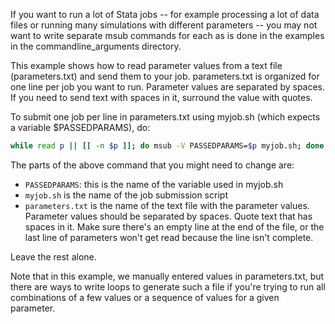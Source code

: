 If you want to run a lot of Stata jobs -- for example processing a lot of data files or running many simulations with different parameters -- you may not want to write separate msub commands for each as is done in the examples in the commandline_arguments directory.

This example shows how to read parameter values from a text file (parameters.txt) and send them to your job.  parameters.txt is organized for one line per job you want to run.  Parameter values are separated by spaces.  If you need to send text with spaces in it, surround the value with quotes.

To submit one job per line in parameters.txt using myjob.sh (which expects a variable $PASSEDPARAMS), do:

```bash
while read p || [[ -n $p ]]; do msub -V PASSEDPARAMS=$p myjob.sh; done < parameters.txt
```

The parts of the above command that you might need to change are:
* `PASSEDPARAMS`: this is the name of the variable used in myjob.sh
* `myjob.sh` is the name of the job submission script
* `parameters.txt` is the name of the text file with the parameter values.  Parameter values should be separated by spaces.  Quote text that has spaces in it.  Make sure there's an empty line at the end of the file, or the last line of parameters won't get read because the line isn't complete.

Leave the rest alone.

Note that in this example, we manually entered values in parameters.txt, but there are ways to write loops to generate such a file if you're trying to run all combinations of a few values or a sequence of values for a given parameter.
